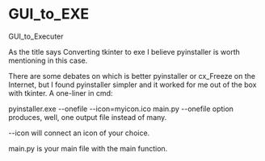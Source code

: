 # GUI_to_EXE
GUI_to_Executer

As the title says Converting tkinter to exe I believe pyinstaller is worth mentioning in this case.

There are some debates on which is better pyinstaller or cx_Freeze on the Internet, but I found pyinstaller simpler and it worked for me out of the box with tkinter. A one-liner in cmd:

pyinstaller.exe --onefile --icon=myicon.ico main.py
--onefile option produces, well, one output file instead of many.

--icon will connect an icon of your choice.

main.py is your main file with the main function.
